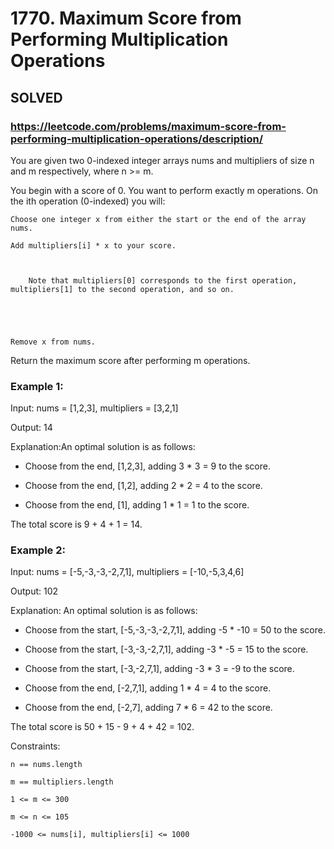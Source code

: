 # 1770. Maximum Score from Performing Multiplication Operations

## SOLVED
### https://leetcode.com/problems/maximum-score-from-performing-multiplication-operations/description/
You are given two 0-indexed integer arrays nums and multipliers of size n and m respectively, where n >= m.



You begin with a score of 0. You want to perform exactly m operations. On the ith operation (0-indexed) you will:





    Choose one integer x from either the start or the end of the array nums.

    Add multipliers[i] * x to your score.

    

        Note that multipliers[0] corresponds to the first operation, multipliers[1] to the second operation, and so on.

    

    

    Remove x from nums.





Return the maximum score after performing m operations.





### Example 1:





Input: nums = [1,2,3], multipliers = [3,2,1]


Output: 14



Explanation:An optimal solution is as follows:

- Choose from the end, [1,2,3], adding 3 * 3 = 9 to the score.

- Choose from the end, [1,2], adding 2 * 2 = 4 to the score.

- Choose from the end, [1], adding 1 * 1 = 1 to the score.

The total score is 9 + 4 + 1 = 14.



### Example 2:





Input: nums = [-5,-3,-3,-2,7,1], multipliers = [-10,-5,3,4,6]


Output: 102



Explanation: An optimal solution is as follows:

- Choose from the start, [-5,-3,-3,-2,7,1], adding -5 * -10 = 50 to the score.

- Choose from the start, [-3,-3,-2,7,1], adding -3 * -5 = 15 to the score.

- Choose from the start, [-3,-2,7,1], adding -3 * 3 = -9 to the score.

- Choose from the end, [-2,7,1], adding 1 * 4 = 4 to the score.

- Choose from the end, [-2,7], adding 7 * 6 = 42 to the score. 

The total score is 50 + 15 - 9 + 4 + 42 = 102.







Constraints:





	n == nums.length

	m == multipliers.length

	1 <= m <= 300

	m <= n <= 105 

	-1000 <= nums[i], multipliers[i] <= 1000



